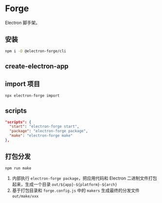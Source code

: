 # Forge

Electron 脚手架。

## 安装

```sh
npm i -D @electron-forge/cli
```

## create-electron-app

## import 项目

```sh
npx electron-forge import
```

## scripts

```json
"scripts": {
  "start": "electron-forge start",
  "package": "electron-forge package",
  "make": "electron-forge make"
},
```

## 打包分发

```sh
npm run make
```

1. 内部执行 `electron-forge package`，把应用代码和 Electron 二进制文件打包起来，生成一个目录 `out/${app}-${platform}-${arch}`
2. 基于打包目录和 `forge.config.js` 中的 `makers` 生成最终的分发文件 `out/make/xxx`
